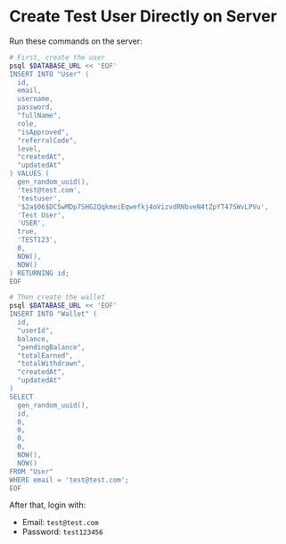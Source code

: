 # Create Test User Directly on Server

Run these commands on the server:

```bash
# First, create the user
psql $DATABASE_URL << 'EOF'
INSERT INTO "User" (
  id,
  email,
  username,
  password,
  "fullName",
  role,
  "isApproved",
  "referralCode",
  level,
  "createdAt",
  "updatedAt"
) VALUES (
  gen_random_uuid(),
  'test@test.com',
  'testuser',
  '$2a$06$DC5wMDp7SHG2QqkmeiEqwefkj4oVizvdRNbveN4tZpYT47SWvLPVu',
  'Test User',
  'USER',
  true,
  'TEST123',
  0,
  NOW(),
  NOW()
) RETURNING id;
EOF
```

```bash
# Then create the wallet
psql $DATABASE_URL << 'EOF'
INSERT INTO "Wallet" (
  id, 
  "userId", 
  balance, 
  "pendingBalance", 
  "totalEarned", 
  "totalWithdrawn", 
  "createdAt", 
  "updatedAt"
)
SELECT 
  gen_random_uuid(), 
  id, 
  0, 
  0, 
  0, 
  0, 
  NOW(), 
  NOW()
FROM "User" 
WHERE email = 'test@test.com';
EOF
```

After that, login with:
- Email: `test@test.com`
- Password: `test123456`

